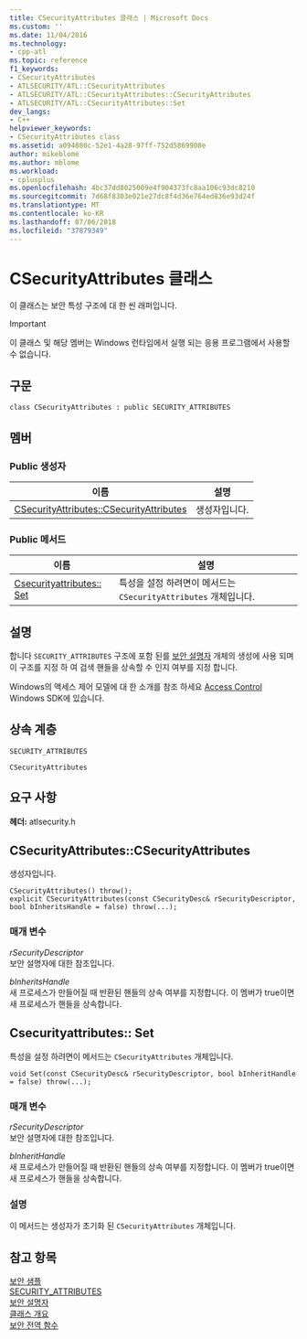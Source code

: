 ```yaml
---
title: CSecurityAttributes 클래스 | Microsoft Docs
ms.custom: ''
ms.date: 11/04/2016
ms.technology:
- cpp-atl
ms.topic: reference
f1_keywords:
- CSecurityAttributes
- ATLSECURITY/ATL::CSecurityAttributes
- ATLSECURITY/ATL::CSecurityAttributes::CSecurityAttributes
- ATLSECURITY/ATL::CSecurityAttributes::Set
dev_langs:
- C++
helpviewer_keywords:
- CSecurityAttributes class
ms.assetid: a094880c-52e1-4a28-97ff-752d5869908e
author: mikeblome
ms.author: mblome
ms.workload:
- cplusplus
ms.openlocfilehash: 4bc37dd8025009e4f904373fc8aa106c93dc8210
ms.sourcegitcommit: 7d68f8303e021e27dc8f4d36e764ed836e93d24f
ms.translationtype: MT
ms.contentlocale: ko-KR
ms.lasthandoff: 07/06/2018
ms.locfileid: "37879349"
---
```

# <a name="csecurityattributes-class"></a>CSecurityAttributes 클래스
이 클래스는 보안 특성 구조에 대 한 씬 래퍼입니다.  
  
> [!IMPORTANT]
>  이 클래스 및 해당 멤버는 Windows 런타임에서 실행 되는 응용 프로그램에서 사용할 수 없습니다.  
  
## <a name="syntax"></a>구문  
  
```
class CSecurityAttributes : public SECURITY_ATTRIBUTES
```  
  
## <a name="members"></a>멤버  
  
### <a name="public-constructors"></a>Public 생성자  
  
|이름|설명|  
|----------|-----------------|  
|[CSecurityAttributes::CSecurityAttributes](#csecurityattributes)|생성자입니다.|  
  
### <a name="public-methods"></a>Public 메서드  
  
|이름|설명|  
|----------|-----------------|  
|[Csecurityattributes:: Set](#set)|특성을 설정 하려면이 메서드는 `CSecurityAttributes` 개체입니다.|  
  
## <a name="remarks"></a>설명  
 합니다 `SECURITY_ATTRIBUTES` 구조에 포함 된를 [보안 설명자](http://msdn.microsoft.com/library/windows/desktop/aa379561) 개체의 생성에 사용 되며이 구조를 지정 하 여 검색 핸들을 상속할 수 인지 여부를 지정 합니다.  
  
 Windows의 액세스 제어 모델에 대 한 소개를 참조 하세요 [Access Control](http://msdn.microsoft.com/library/windows/desktop/aa374860) Windows SDK에 있습니다.  
  
## <a name="inheritance-hierarchy"></a>상속 계층  
 `SECURITY_ATTRIBUTES`  
  
 `CSecurityAttributes`  
  
## <a name="requirements"></a>요구 사항  
 **헤더:** atlsecurity.h  
  
##  <a name="csecurityattributes"></a>  CSecurityAttributes::CSecurityAttributes  
 생성자입니다.  
  
```
CSecurityAttributes() throw();
explicit CSecurityAttributes(const CSecurityDesc& rSecurityDescriptor, bool bInheritsHandle = false) throw(...);
```  
  
### <a name="parameters"></a>매개 변수  
 *rSecurityDescriptor*  
 보안 설명자에 대한 참조입니다.  
  
 *bInheritsHandle*  
 새 프로세스가 만들어질 때 반환된 핸들의 상속 여부를 지정합니다. 이 멤버가 true이면 새 프로세스가 핸들을 상속합니다.  
  
##  <a name="set"></a>  Csecurityattributes:: Set  
 특성을 설정 하려면이 메서드는 `CSecurityAttributes` 개체입니다.  
  
```
void Set(const CSecurityDesc& rSecurityDescriptor, bool bInheritHandle = false) throw(...);
```  
  
### <a name="parameters"></a>매개 변수  
 *rSecurityDescriptor*  
 보안 설명자에 대한 참조입니다.  
  
 *bInheritHandle*  
 새 프로세스가 만들어질 때 반환된 핸들의 상속 여부를 지정합니다. 이 멤버가 true이면 새 프로세스가 핸들을 상속합니다.  
  
### <a name="remarks"></a>설명  
 이 메서드는 생성자가 초기화 된 `CSecurityAttributes` 개체입니다.  
  
## <a name="see-also"></a>참고 항목  
 [보안 샘플](../../visual-cpp-samples.md)   
 [SECURITY_ATTRIBUTES](http://msdn.microsoft.com/library/windows/desktop/aa379560)   
 [보안 설명자](http://msdn.microsoft.com/library/windows/desktop/aa379561)   
 [클래스 개요](../../atl/atl-class-overview.md)   
 [보안 전역 함수](../../atl/reference/security-global-functions.md)
